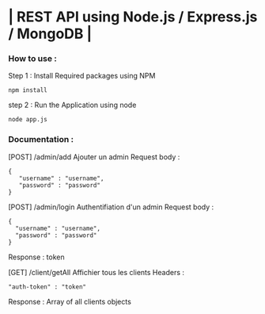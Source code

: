 # | REST API using Node.js / Express.js / MongoDB |

### How to use : 

Step 1 : Install Required packages using NPM

```
npm install
```

step 2 : Run the Application using node 

```
node app.js
```
 ### Documentation :
 
 [POST] /admin/add  Ajouter un admin
 Request body :
 ```
 {
    "username" : "username",
    "password" : "password"
 }
 ```
  [POST] /admin/login Authentifiation d'un admin
 Request body :
  ```
 {
    "username" : "username",
    "password" : "password"
 }
 ```
 Response : token
 
 [GET] /client/getAll Affichier tous les clients
 Headers :
   ```
   "auth-token" : "token"
 
 ```
 Response : Array of all clients objects
 
 
 
 
